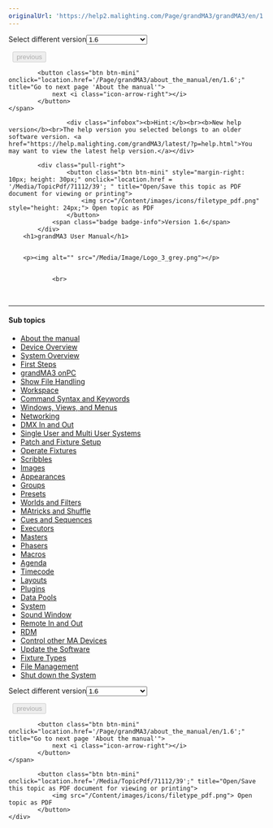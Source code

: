 ```yaml
---
originalUrl: 'https://help2.malighting.com/Page/grandMA3/grandMA3/en/1.6'
---
```


<div class="topic-navigation">

<div class="pull-right">
	<span class="pull-left">


<div class="pull-left">
<form action="/Topic/SetCurrentVersionNumber" class="form-inline" id="frmTagSelector" method="post">	<span class="form-mini">
		<div class="input-prepend"><span class="add-on">Select different version</span><select autocomplete="off" id="versionNumberId" name="versionNumberId" onchange="$(this).closest('#frmTagSelector').submit();" style="width: 120px;"><option value="">- latest -</option>
<option value="10">1.0</option>
<option value="32">1.1</option>
<option value="35">1.2</option>
<option value="36">1.3</option>
<option value="37">1.4</option>
<option value="38">1.5</option>
<option selected="selected" value="39">1.6</option>
<option value="40">1.7</option>
<option value="42">1.8</option>
<option value="43">1.9</option>
<option value="44">2.0</option>
</select></div>
		<input data-val="true" data-val-number="The field Int32 must be a number." data-val-required="The Int32 field is required." id="ProductId" name="ProductId" type="hidden" value="16">
		<input id="CurrentGuid" name="CurrentGuid" type="hidden" value="1184790a-c70b-4a93-abf5-ae760dd65e62">
	</span>
</form></div>&nbsp;	</span>
	<span class="pull-right" style="white-space: nowrap;">
			<button class="btn btn-mini" disabled="disabled">
				<i class="icon-arrow-left"></i> previous
			</button>

			<button class="btn btn-mini" onclick="location.href='/Page/grandMA3/about_the_manual/en/1.6';" title="Go to next page 'About the manual'">
				next <i class="icon-arrow-right"></i> 
			</button>
	</span>
</div>
<div class="clear-fix" style="margin-bottom: 10px"></div>
</div>

					<div class="infobox"><b>Hint:</b><br><b>New help version</b><br>The help version you selected belongs to an older software version. <a href="https://help.malighting.com/grandMA3/latest/?p=help.html">You may want to view the latest help version.</a></div>

			<div class="pull-right">
					<button class="btn btn-mini" style="margin-right: 10px; height: 30px;" onclick="location.href = '/Media/TopicPdf/71112/39'; " title="Open/Save this topic as PDF document for viewing or printing">
						<img src="/Content/images/icons/filetype_pdf.png" style="height: 24px;"> Open topic as PDF
					</button>
				<span class="badge badge-info">Version 1.6</span>
			</div>
		<h1>grandMA3 User Manual</h1>


		<p><img alt="" src="/Media/Image/Logo_3_grey.png"></p>


				<br>
<div class="topic-navigation">
	<br>
	<hr>
	<h4>Sub topics</h4>
	<ul>
				<li><a href="/Page/grandMA3/about_the_manual/en/1.6">About the manual</a></li>
				<li><a href="/Page/grandMA3/device_overview/en/1.6">Device Overview</a></li>
				<li><a href="/Page/grandMA3/system/en/1.6">System Overview</a></li>
				<li><a href="/Page/grandMA3/first_steps/en/1.6">First Steps</a></li>
				<li><a href="/Page/grandMA3/onpc/en/1.6">grandMA3 onPC</a></li>
				<li><a href="/Page/grandMA3/show_file_management/en/1.6">Show File Handling</a></li>
				<li><a href="/Page/grandMA3/workspace/en/1.6">Workspace</a></li>
				<li><a href="/Page/grandMA3/csk_function_of_command_line/en/1.6">Command Syntax and Keywords</a></li>
				<li><a href="/Page/grandMA3/wvm/en/1.6">Windows, Views, and Menus</a></li>
				<li><a href="/Page/grandMA3/network/en/1.6">Networking</a></li>
				<li><a href="/Page/grandMA3/dmx/en/1.6">DMX In and Out</a></li>
				<li><a href="/Page/grandMA3/user/en/1.6">Single User and Multi User Systems</a></li>
				<li><a href="/Page/grandMA3/patch/en/1.6">Patch and Fixture Setup</a></li>
				<li><a href="/Page/grandMA3/operate_fixtures/en/1.6">Operate Fixtures</a></li>
				<li><a href="/Page/grandMA3/scribbles/en/1.6">Scribbles</a></li>
				<li><a href="/Page/grandMA3/image/en/1.6">Images</a></li>
				<li><a href="/Page/grandMA3/appear/en/1.6">Appearances</a></li>
				<li><a href="/Page/grandMA3/group/en/1.6">Groups</a></li>
				<li><a href="/Page/grandMA3/presets/en/1.6">Presets</a></li>
				<li><a href="/Page/grandMA3/worldfilter/en/1.6">Worlds and Filters</a></li>
				<li><a href="/Page/grandMA3/matricks/en/1.6">MAtricks and Shuffle</a></li>
				<li><a href="/Page/grandMA3/cue_sequence/en/1.6">Cues and Sequences</a></li>
				<li><a href="/Page/grandMA3/executor/en/1.6">Executors</a></li>
				<li><a href="/Page/grandMA3/masters/en/1.6">Masters</a></li>
				<li><a href="/Page/grandMA3/phaser/en/1.6">Phasers</a></li>
				<li><a href="/Page/grandMA3/macros/en/1.6">Macros</a></li>
				<li><a href="/Page/grandMA3/agenda/en/1.6">Agenda</a></li>
				<li><a href="/Page/grandMA3/timecode/en/1.6">Timecode</a></li>
				<li><a href="/Page/grandMA3/Layouts/en/1.6">Layouts</a></li>
				<li><a href="/Page/grandMA3/Plugins/en/1.6">Plugins</a></li>
				<li><a href="/Page/grandMA3/datapool/en/1.6">Data Pools</a></li>
				<li><a href="/Page/grandMA3/system_information/en/1.6">System</a></li>
				<li><a href="/Page/grandMA3/sound_window/en/1.6">Sound Window</a></li>
				<li><a href="/Page/grandMA3/remote_inputs/en/1.6">Remote In and Out</a></li>
				<li><a href="/Page/grandMA3/RDM/en/1.6">RDM</a></li>
				<li><a href="/Page/grandMA3/control_other_ma_devices/en/1.6">Control other MA Devices</a></li>
				<li><a href="/Page/grandMA3/update/en/1.6">Update the Software</a></li>
				<li><a href="/Page/grandMA3/fixture_types/en/1.6">Fixture Types</a></li>
				<li><a href="/Page/grandMA3/file_management/en/1.6">File Management</a></li>
				<li><a href="/Page/grandMA3/shutdown_the_system/en/1.6">Shut down the System</a></li>
	</ul>

<div class="pull-right">
	<span class="pull-left">


<div class="pull-left">
<form action="/Topic/SetCurrentVersionNumber" class="form-inline" id="frmTagSelector" method="post">	<span class="form-mini">
		<div class="input-prepend"><span class="add-on">Select different version</span><select autocomplete="off" id="versionNumberId" name="versionNumberId" onchange="$(this).closest('#frmTagSelector').submit();" style="width: 120px;"><option value="">- latest -</option>
<option value="10">1.0</option>
<option value="32">1.1</option>
<option value="35">1.2</option>
<option value="36">1.3</option>
<option value="37">1.4</option>
<option value="38">1.5</option>
<option selected="selected" value="39">1.6</option>
<option value="40">1.7</option>
<option value="42">1.8</option>
<option value="43">1.9</option>
<option value="44">2.0</option>
</select></div>
		<input data-val="true" data-val-number="The field Int32 must be a number." data-val-required="The Int32 field is required." id="ProductId" name="ProductId" type="hidden" value="16">
		<input id="CurrentGuid" name="CurrentGuid" type="hidden" value="1184790a-c70b-4a93-abf5-ae760dd65e62">
	</span>
</form></div>&nbsp;	</span>
	<span class="pull-right" style="white-space: nowrap;">
			<button class="btn btn-mini" disabled="disabled">
				<i class="icon-arrow-left"></i> previous
			</button>

			<button class="btn btn-mini" onclick="location.href='/Page/grandMA3/about_the_manual/en/1.6';" title="Go to next page 'About the manual'">
				next <i class="icon-arrow-right"></i> 
			</button>
	</span>
</div>
	<div class="clear-fix"></div>
	<div class="pull-right">
	
			<button class="btn btn-mini" onclick="location.href='/Media/TopicPdf/71112/39';" title="Open/Save this topic as PDF document for viewing or printing">
				<img src="/Content/images/icons/filetype_pdf.png"> Open topic as PDF
			</button>
	</div>
<div class="clear-fix" style="margin-bottom: 10px"></div>
</div>

	
